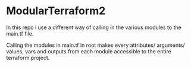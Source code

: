 # ModularTerraform2

In this repo i use a different way of calling in the various modules to the main.tf file.

Calling the modules in main.tf in root makes every attributes/ arguments/ values, vars and outputs from each module accessible to the entire terraform project.


